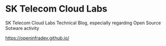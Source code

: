 # SK Telecom Cloud Labs  
SK Telecom Cloud Labs Technical Blog, especially regarding Open Source Sotware activity

https://openinfradev.github.io/

